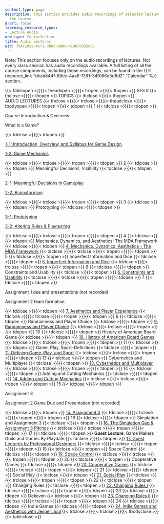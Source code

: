 ```yaml
---
content_type: page
description: This section provides audio recordings of selected lecture sessions of
  the course.
draft: false
learning_resource_types:
- Lecture Audio
ocw_type: CourseSection
title: Audio Lectures
uid: 7b4c102e-6c71-d883-888c-414036092c53
---
```

Note: This section focuses only on the audio recordings of lectures. Not every class session has audio recordings available. A full listing of all the course components, including these recordings, can be found in the {{% resource_link "dcab844f-89dc-4aa9-1391-34f066e5d8d2" "Calendar" %}} section.

{{< tableopen >}}{{< theadopen >}}{{< tropen >}}{{< thopen >}}
SES #
{{< thclose >}}{{< thopen >}}
TOPICS
{{< thclose >}}{{< thopen >}}
AUDIO LECTURES
{{< thclose >}}{{< trclose >}}{{< theadclose >}}{{< tbodyopen >}}{{< tropen >}}{{< tdopen >}}
1
{{< tdclose >}}{{< tdopen >}}

Course Introduction & Overview

What is a Game?

{{< tdclose >}}{{< tdopen >}}

[1-1: Introduction, Overview, and Syllabus for Game Design](https://www.youtube.com/watch?v=xHNIknabsRY&list=PLUl4u3cNGP63YWzCDORR965yCmHiCKF9Z&index=1)

[1-2: Game Mechanics](https://www.youtube.com/watch?v=dK55mOcHdAc&list=PLUl4u3cNGP63YWzCDORR965yCmHiCKF9Z&index=2)

{{< tdclose >}}{{< trclose >}}{{< tropen >}}{{< tdopen >}}
2
{{< tdclose >}}{{< tdopen >}}
Meaningful Decisions, Visibility
{{< tdclose >}}{{< tdopen >}}

[2-1: Meaningful Decisions in Gameplay](https://www.youtube.com/watch?v=S_fiR00UBGo&list=PLUl4u3cNGP63YWzCDORR965yCmHiCKF9Z&index=3)

[2-2: Brainstorming](https://www.youtube.com/watch?v=OSlcaoq80Xs&list=PLUl4u3cNGP63YWzCDORR965yCmHiCKF9Z&index=4)

{{< tdclose >}}{{< trclose >}}{{< tropen >}}{{< tdopen >}}
3
{{< tdclose >}}{{< tdopen >}}
Prototyping
{{< tdclose >}}{{< tdopen >}}

[3-1: Prototyping](https://www.youtube.com/watch?v=Ym5M_EQuNmU&list=PLUl4u3cNGP63YWzCDORR965yCmHiCKF9Z&index=5)

[3-2: Altering Rules & Playtesting](https://www.youtube.com/watch?v=FC_eWZp7a4E&list=PLUl4u3cNGP63YWzCDORR965yCmHiCKF9Z&index=6&t=525s)

{{< tdclose >}}{{< trclose >}}{{< tropen >}}{{< tdopen >}}
4
{{< tdclose >}}{{< tdopen >}}
Mechanics, Dynamics, and Aesthetics: The MDA Framework
{{< tdclose >}}{{< tdopen >}}
[4\. Mechanics, Dynamics, Aesthetics - The MDA Framework](https://www.youtube.com/watch?v=H0MFJwQH2fo&list=PLUl4u3cNGP63YWzCDORR965yCmHiCKF9Z&index=7&t=2644s)
{{< tdclose >}}{{< trclose >}}{{< tropen >}}{{< tdopen >}}
5
{{< tdclose >}}{{< tdopen >}}
Imperfect Information and Dice
{{< tdclose >}}{{< tdopen >}}
[5\. Imperfect Information and Dice](https://www.youtube.com/watch?v=RWSypiENYfc&list=PLUl4u3cNGP63YWzCDORR965yCmHiCKF9Z&index=8)
{{< tdclose >}}{{< trclose >}}{{< tropen >}}{{< tdopen >}}
6
{{< tdclose >}}{{< tdopen >}}
Constraints and Usability
{{< tdclose >}}{{< tdopen >}}
[6\. Constraints and Usability](https://www.youtube.com/watch?v=w56ICZB3IfI&list=PLUl4u3cNGP63YWzCDORR965yCmHiCKF9Z&index=9&t=1s)
{{< tdclose >}}{{< trclose >}}{{< tropen >}}{{< tdopen >}}
7
{{< tdclose >}}{{< tdopen >}}

Assignment 1 due and presentations (not recorded)

Assignment 2 team formation

{{< tdclose >}}{{< tdopen >}}
[7\. Aesthetics and Player Experience](https://www.youtube.com/watch?v=_bjy6AMn5aY&list=PLUl4u3cNGP63YWzCDORR965yCmHiCKF9Z&index=10)
{{< tdclose >}}{{< trclose >}}{{< tropen >}}{{< tdopen >}}
9
{{< tdclose >}}{{< tdopen >}}
Randomness and Player Choice
{{< tdclose >}}{{< tdopen >}}
[9\. Randomness and Player Choice](https://www.youtube.com/watch?v=hM5erRmEzCk&list=PLUl4u3cNGP63YWzCDORR965yCmHiCKF9Z&index=11)
{{< tdclose >}}{{< trclose >}}{{< tropen >}}{{< tdopen >}}
10
{{< tdclose >}}{{< tdopen >}}
History of American Board Game
{{< tdclose >}}{{< tdopen >}}
[10\. History of American Board Games](https://www.youtube.com/watch?v=Uq0zx1Hy9Jw&list=PLUl4u3cNGP63YWzCDORR965yCmHiCKF9Z&index=12)
{{< tdclose >}}{{< trclose >}}{{< tropen >}}{{< tdopen >}}
11
{{< tdclose >}}{{< tdopen >}}
Game, Play, Sport–Definitions
{{< tdclose >}}{{< tdopen >}}
[11\. Defining Game, Play, and Sport](https://www.youtube.com/watch?v=1_t7ixz5XRY&list=PLUl4u3cNGP63YWzCDORR965yCmHiCKF9Z&index=13)
{{< tdclose >}}{{< trclose >}}{{< tropen >}}{{< tdopen >}}
13
{{< tdclose >}}{{< tdopen >}}
Cybernetics and Multiplayer
{{< tdclose >}}{{< tdopen >}}
[13\. Cybernetics and Multiplayer](https://www.youtube.com/watch?v=wmoKns-IQ-E&list=PLUl4u3cNGP63YWzCDORR965yCmHiCKF9Z&index=14)
{{< tdclose >}}{{< trclose >}}{{< tropen >}}{{< tdopen >}}
14
{{< tdclose >}}{{< tdopen >}}
Adding and Cutting Mechanics
{{< tdclose >}}{{< tdopen >}}
[14\. Adding and Cutting Mechanics](https://www.youtube.com/watch?v=DF9fniCnL10&list=PLUl4u3cNGP63YWzCDORR965yCmHiCKF9Z&index=15)
{{< tdclose >}}{{< trclose >}}{{< tropen >}}{{< tdopen >}}
15
{{< tdclose >}}{{< tdopen >}}

Assignment 3

Assignment 2 Game Due and Presentation (not recorded)

{{< tdclose >}}{{< tdopen >}}
[15\. Assignment 3](https://www.youtube.com/watch?v=cZkKaqj9K1U&list=PLUl4u3cNGP63YWzCDORR965yCmHiCKF9Z&index=16)
{{< tdclose >}}{{< trclose >}}{{< tropen >}}{{< tdopen >}}
16
{{< tdclose >}}{{< tdopen >}}
Simulation and Assignment 3
{{< tdclose >}}{{< tdopen >}}
[16\. The Simulation Gap & Assignment 3 Pitches](https://www.youtube.com/watch?v=JK29_2fW-w4&list=PLUl4u3cNGP63YWzCDORR965yCmHiCKF9Z&index=17)
{{< tdclose >}}{{< trclose >}}{{< tropen >}}{{< tdopen >}}
17
{{< tdclose >}}{{< tdopen >}}
**Guest Lecture**: Game Makers Guild and Games By Playdate
{{< tdclose >}}{{< tdopen >}}
[17\. Guest Lectures by Professional Designers](https://www.youtube.com/watch?v=-Fd6JJ1Xkt4&list=PLUl4u3cNGP63YWzCDORR965yCmHiCKF9Z&index=18)
{{< tdclose >}}{{< trclose >}}{{< tropen >}}{{< tdopen >}}
19
{{< tdclose >}}{{< tdopen >}}
Space Control
{{< tdclose >}}{{< tdopen >}}
[19\. Space Control](https://www.youtube.com/watch?v=bgeWfB0SNEg&list=PLUl4u3cNGP63YWzCDORR965yCmHiCKF9Z&index=19)
{{< tdclose >}}{{< trclose >}}{{< tropen >}}{{< tdopen >}}
20
{{< tdclose >}}{{< tdopen >}}
Cooperative Games
{{< tdclose >}}{{< tdopen >}}
[20\. Cooperative Games](https://www.youtube.com/watch?v=SUcIAQTu-Ts&list=PLUl4u3cNGP63YWzCDORR965yCmHiCKF9Z&index=20)
{{< tdclose >}}{{< trclose >}}{{< tropen >}}{{< tdopen >}}
21
{{< tdclose >}}{{< tdopen >}}
Social Play
{{< tdclose >}}{{< tdopen >}}
[21\. Social Play](https://www.youtube.com/watch?v=_yMU8qMSKzw&list=PLUl4u3cNGP63YWzCDORR965yCmHiCKF9Z&index=21)
{{< tdclose >}}{{< trclose >}}{{< tropen >}}{{< tdopen >}}
22
{{< tdclose >}}{{< tdopen >}}
Changing Rules
{{< tdclose >}}{{< tdopen >}}
[22\. Changing Rules I](https://www.youtube.com/watch?v=VXQAhzat098&list=PLUl4u3cNGP63YWzCDORR965yCmHiCKF9Z&index=22)
{{< tdclose >}}{{< trclose >}}{{< tropen >}}{{< tdopen >}}
23
{{< tdclose >}}{{< tdopen >}}
Dekoven
{{< tdclose >}}{{< tdopen >}}
[23\. Changing Rules II](https://www.youtube.com/watch?v=K3QfVXBqbYM&list=PLUl4u3cNGP63YWzCDORR965yCmHiCKF9Z&index=23)
{{< tdclose >}}{{< trclose >}}{{< tropen >}}{{< tdopen >}}
24
{{< tdclose >}}{{< tdopen >}}
Indie Games
{{< tdclose >}}{{< tdopen >}}
[24\. Indie Games and Aesthetics with Jesper Juul](https://www.youtube.com/watch?v=fN1uPAtLatY&list=PLUl4u3cNGP63YWzCDORR965yCmHiCKF9Z&index=24)
{{< tdclose >}}{{< trclose >}}{{< tbodyclose >}}{{< tableclose >}}